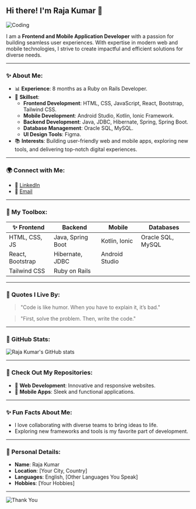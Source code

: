## Hi there! I'm Raja Kumar 👋

![Coding](https://media.giphy.com/media/26tn33aiTi1jkl6H6/giphy.gif)

I am a **Frontend and Mobile Application Developer** with a passion for building seamless user experiences. With expertise in modern web and mobile technologies, I strive to create impactful and efficient solutions for diverse needs.

---

### ✨ About Me:
- 📊 **Experience**: 8 months as a Ruby on Rails Developer.
- 🎨 **Skillset**:  
  - **Frontend Development**: HTML, CSS, JavaScript, React, Bootstrap, Tailwind CSS.
  - **Mobile Development**: Android Studio, Kotlin, Ionic Framework.
  - **Backend Development**: Java, JDBC, Hibernate, Spring, Spring Boot.
  - **Database Management**: Oracle SQL, MySQL.
  - **UI Design Tools**: Figma.
- 📚 **Interests**: Building user-friendly web and mobile apps, exploring new tools, and delivering top-notch digital experiences.

---

### 🌍 Connect with Me:
- 🔗 [LinkedIn](https://www.linkedin.com/in/your-profile-link)
- 📧 [Email](mailto:your-email@example.com)

---

### 🚀 My Toolbox:

| ✨ **Frontend**    | **Backend**          | **Mobile**          | **Databases**         |
|-----------------------|----------------------|---------------------|-----------------------|
| HTML, CSS, JS        | Java, Spring Boot   | Kotlin, Ionic       | Oracle SQL, MySQL     |
| React, Bootstrap     | Hibernate, JDBC     | Android Studio      |                       |
| Tailwind CSS         | Ruby on Rails       |                     |                       |

---

### 🌟 Quotes I Live By:
> "Code is like humor. When you have to explain it, it’s bad."

> "First, solve the problem. Then, write the code."

---

### 🔖 GitHub Stats:

![Raja Kumar's GitHub stats](https://github-readme-stats.vercel.app/api?username=your-username&show_icons=true&theme=radical)

---

### 🔎 Check Out My Repositories:
- 🏢 **Web Development**: Innovative and responsive websites.
- 📱 **Mobile Apps**: Sleek and functional applications.

---

### ✨ Fun Facts About Me:
- I love collaborating with diverse teams to bring ideas to life.
- Exploring new frameworks and tools is my favorite part of development.

---

### 👤 Personal Details:
- **Name**: Raja Kumar
- **Location**: [Your City, Country]
- **Languages**: English, [Other Languages You Speak]
- **Hobbies**: [Your Hobbies]

---

![Thank You](https://media.giphy.com/media/l4FGwHEUCGILzvCGk/giphy.gif)
